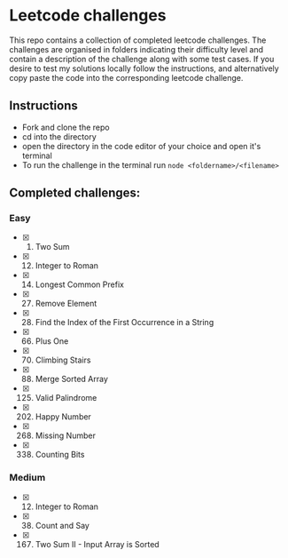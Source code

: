 # Leetcode challenges
This repo contains a collection of completed leetcode challenges. The challenges are organised in folders indicating their difficulty level and contain a description of the challenge along with some test cases. If you desire to test my solutions locally follow the instructions, and alternatively copy paste the code into the corresponding leetcode challenge.

## Instructions
- Fork and clone the repo
- cd into the directory
- open the directory in the code editor of your choice and open it's terminal
- To run the challenge in the terminal run `node <foldername>/<filename>`

## Completed challenges:
### Easy
- [X] 1. Two Sum
- [X] 12. Integer to Roman
- [X] 14. Longest Common Prefix
- [X] 27. Remove Element
- [X] 28. Find the Index of the First Occurrence in a String
- [X] 66. Plus One
- [X] 70. Climbing Stairs
- [X] 88. Merge Sorted Array
- [X] 125. Valid Palindrome
- [X] 202. Happy Number
- [X] 268. Missing Number
- [X] 338. Counting Bits

### Medium
- [X] 12. Integer to Roman
- [X] 38. Count and Say
- [X] 167. Two Sum II - Input Array is Sorted
